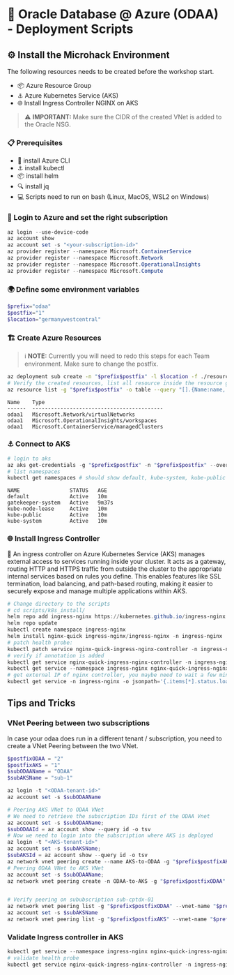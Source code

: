 # 🚀 Oracle Database @ Azure (ODAA) - Deployment Scripts

## ⚙️ Install the Microhack Environment

The following resources needs to be created before the workshop start.

- 📦 Azure Resource Group
- ⚓ Azure Kubernetes Service (AKS)
- 🌐 Install Ingress Controller NGINX on AKS

> ⚠️ **IMPORTANT:** Make sure the CIDR of the created VNet is added to the Oracle NSG.

### 📋 Prerequisites

- 🔧 install Azure CLI
- ⚓ install kubectl
- 📦 install helm
- 🔍 install jq
- 💻 Scripts need to run on bash (Linux, MacOS, WSL2 on Windows)

### 🔐 Login to Azure and set the right subscription

~~~powershell
az login --use-device-code
az account show
az account set -s "<your-subscription-id>"
az provider register --namespace Microsoft.ContainerService
az provider register --namespace Microsoft.Network
az provider register --namespace Microsoft.OperationalInsights
az provider register --namespace Microsoft.Compute 
~~~

### 🌍 Define some environment variables

~~~powershell
$prefix="odaa"
$postfix="1"
$location="germanywestcentral"
~~~

### 🏗️ Create Azure Resources

> ℹ️ **NOTE:** Currently you will need to redo this steps for each Team environment. Make sure to change the postfix.

~~~bash
az deployment sub create -n "$prefix$postfix" -l $location -f ./resources/infra/bicep/aks/main.bicep -p location=$location prefix=$prefix postfix=$postfix aksVmSize="Standard_D8ads_v6" cidr="10.11.0.0"
# Verify the created resources, list all resource inside the resource group
az resource list -g "$prefix$postfix" -o table --query "[].{Name:name, Type:type}"
~~~

~~~text
Name    Type
------  ------------------------------------------
odaa1   Microsoft.Network/virtualNetworks
odaa1   Microsoft.OperationalInsights/workspaces
odaa1   Microsoft.ContainerService/managedClusters
~~~

### ⚓ Connect to AKS

~~~powershell
# login to aks
az aks get-credentials -g "$prefix$postfix" -n "$prefix$postfix" --overwrite-existing
# list namespaces
kubectl get namespaces # should show default, kube-system, kube-public
~~~

~~~text
NAME                STATUS   AGE
default             Active   10m
gatekeeper-system   Active   9m37s
kube-node-lease     Active   10m
kube-public         Active   10m
kube-system         Active   10m
~~~

### 🌐 Install Ingress Controller

🌟 An ingress controller on Azure Kubernetes Service (AKS) manages external access to services running inside your cluster. It acts as a gateway, routing HTTP and HTTPS traffic from outside the cluster to the appropriate internal services based on rules you define. This enables features like SSL termination, load balancing, and path-based routing, making it easier to securely expose and manage multiple applications within AKS.

~~~powershell
# Change directory to the scripts
# cd scripts/k8s_install/
helm repo add ingress-nginx https://kubernetes.github.io/ingress-nginx
helm repo update
kubectl create namespace ingress-nginx
helm install nginx-quick ingress-nginx/ingress-nginx -n ingress-nginx
# patch health probe:
kubectl patch service nginx-quick-ingress-nginx-controller -n ingress-nginx -p '{\"metadata\":{\"annotations\":{\"service.beta.kubernetes.io/azure-load-balancer-health-probe-request-path\":\"/healthz\"}}}'
# verify if annotation is added
kubectl get service nginx-quick-ingress-nginx-controller -n ingress-nginx -o jsonpath='{.metadata.annotations}' | jq
kubectl get service --namespace ingress-nginx nginx-quick-ingress-nginx-controller --output wide
# get external IP of nginx controller, you maybe need to wait a few minutes until the IP is assigned
kubectl get service -n ingress-nginx -o jsonpath='{.items[*].status.loadBalancer.ingress[*].ip}'
~~~

## Tips and Tricks

### VNet Peering between two subscriptions

In case your odaa does run in a different tenant / subscription, you need to create a VNet Peering between the two VNet.

~~~powershell
$postfixODAA = "2"
$postfixAKS = "1"
$subODAAName = "ODAA"
$subAKSName = "sub-1"

az login -t "<ODAA-tenant-id>"
az account set -s $subODAAName

# Peering AKS VNet to ODAA VNet
# We need to retrieve the subscription IDs first of the ODAA Vnet
az account set -s $subODAAName;
$subODAAId = az account show --query id -o tsv
# Now we need to login into the subscription where AKS is deployed
az login -t "<AKS-tenant-id>"
az account set -s $subAKSName;
$subAKSId = az account show --query id -o tsv
az network vnet peering create --name AKS-to-ODAA -g "$prefix$postfixAKS" --vnet-name "$prefix$postfixAKS" --remote-vnet /subscriptions/$subODAAId/resourceGroups/"$prefix$postfixODAA"/providers/Microsoft.Network/virtualNetworks/"$prefix$postfixODAA" --allow-vnet-access
# Peering ODAA VNet to AKS VNet
az account set -s $subODAAName;
az network vnet peering create -n ODAA-to-AKS -g "$prefix$postfixODAA" --vnet-name "$prefix$postfixODAA" --remote-vnet /subscriptions/$subAKSId/resourceGroups/"$prefix$postfixAKS"/providers/Microsoft.Network/virtualNetworks/"$prefix$postfixAKS" --allow-vnet-access


# Verify peering on sububscription sub-cptdx-01
az network vnet peering list -g "$prefix$postfixODAA" --vnet-name "$prefix$postfixODAA" -o table
az account set -s $subAKSName
az network vnet peering list -g "$prefix$postfixAKS" --vnet-name "$prefix$postfixAKS" -o table
~~~

### Validate Ingress controller in AKS

~~~powershell
kubectl get service --namespace ingress-nginx nginx-quick-ingress-nginx-controller
# validate health probe
kubectl get service nginx-quick-ingress-nginx-controller -n ingress-nginx -o jsonpath='{.metadata.annotations}'

~~~